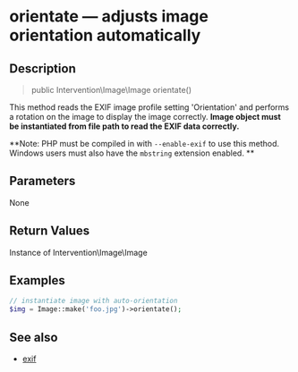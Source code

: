 # orientate — adjusts image orientation automatically

## Description

> public Intervention\Image\Image orientate()

This method reads the EXIF image profile setting 'Orientation' and performs a rotation on the image to display the image correctly. **Image object must be instantiated from file path to read the EXIF data correctly.**

**Note: PHP must be compiled in with ```--enable-exif``` to use this method. Windows users must also have the ```mbstring``` extension enabled. **

## Parameters

None

## Return Values
Instance of Intervention\Image\Image

## Examples

```php
// instantiate image with auto-orientation
$img = Image::make('foo.jpg')->orientate();
```

## See also

- [exif](/api/exif)
